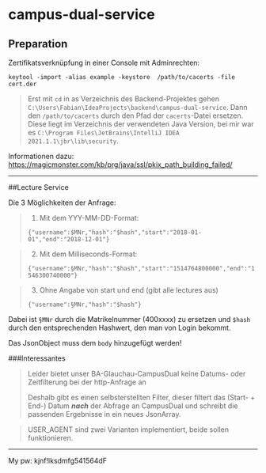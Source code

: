 # campus-dual-service

## Preparation

Zertifikatsverknüpfung in einer Console mit Adminrechten:
```
keytool -import -alias example -keystore  /path/to/cacerts -file cert.der
```
> Erst mit `cd` in as Verzeichnis des Backend-Projektes gehen `C:\Users\Fabian\IdeaProjects\backend\campus-dual-service`.
> Dann den `/path/to/cacerts` durch den Pfad der `cacerts`-Datei ersetzen. 
> Diese liegt im Verzeichnis der verwendeten Java Version, bei mir war es `C:\Program Files\JetBrains\IntelliJ IDEA 2021.1.1\jbr\lib\security`. 

Informationen dazu: https://magicmonster.com/kb/prg/java/ssl/pkix_path_building_failed/

---
##Lecture Service

Die 3 Möglichkeiten der Anfrage:
> 1. Mit dem YYY-MM-DD-Format: 
> 
> `{"username":$MNr,"hash":"$hash","start":"2018-01-01","end":"2018-12-01"}`

> 2. Mit dem Milliseconds-Format: 
>
> `{"username":§MNr,"hash":"$hash","start":"1514764800000","end":"1546300740000"}`

> 3. Ohne Angabe von start und end (gibt alle lectures aus)
> 
> `{"username":§MNr,"hash":"$hash"}`

Dabei ist `§MNr` durch die Matrikelnummer (400xxxx) zu ersetzen und `$hash` durch den entsprechenden Hashwert, den man von Login bekommt.

Das JsonObject muss dem `body` hinzugefügt werden!


###Interessantes

> Leider bietet unser BA-Glauchau-CampusDual keine Datums- oder Zeitfilterung bei der http-Anfrage an
>
> Deshalb gibt es einen selbsterstellten Filter, dieser filtert das (Start- + End-) Datum ***nach*** der Abfrage an CampusDual
> und schreibt die passenden Ergebnisse in ein neues JsonArray.

> USER_AGENT sind zwei Varianten implementiert, beide sollen funktionieren.

---
My pw: kjnf!lksdmfg541564dF